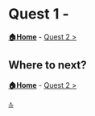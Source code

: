 # Quest 1 -

**[🏠Home](../README.md)** - [ Quest 2 >](student/quest2.md)

## Where to next?

**[🏠Home](../README.md)** - [ Quest 2 >](student/quest2.md)

[🔝](#)
